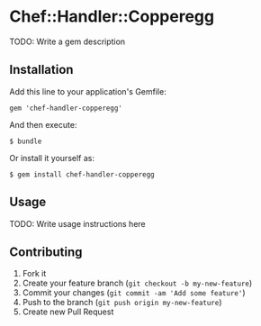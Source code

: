 # Chef::Handler::Copperegg

TODO: Write a gem description

## Installation

Add this line to your application's Gemfile:

    gem 'chef-handler-copperegg'

And then execute:

    $ bundle

Or install it yourself as:

    $ gem install chef-handler-copperegg

## Usage

TODO: Write usage instructions here

## Contributing

1. Fork it
2. Create your feature branch (`git checkout -b my-new-feature`)
3. Commit your changes (`git commit -am 'Add some feature'`)
4. Push to the branch (`git push origin my-new-feature`)
5. Create new Pull Request
